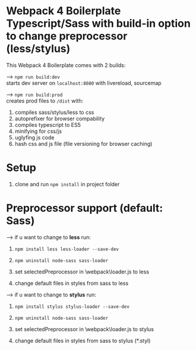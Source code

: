 # Webpack 4 Boilerplate Typescript/Sass with build-in option to change preprocessor (less/stylus)
This Webpack 4 Boilerplate comes with 2 builds:

--> <code>npm run build:dev</code> <br>
  starts dev server on <code>localhost:8080</code> with livereload, sourcemap

--> <code>npm run build:prod</code> <br>
  creates prod files to <code>/dist</code> with:

  1. compiles sass/stylus/less to css <br>
  2. autoprefixer for browser compability <br>
  3. compiles typescript to ES5 <br>
  4. minifying for css/js <br>
  5. uglyfing js code <br>
  6. hash css and js file (file versioning for browser caching) <br>

# Setup
1. clone and run <code>npm install</code> in project folder

# Preprocessor support (default: Sass)

--> if u want to change to <strong>less</strong> run:

  1. <code>npm install less less-loader --save-dev</code>
  2. <code>npm uninstall node-sass sass-loader</code>

  3. set selectedPreprocessor in \webpack\loader.js to less

  4. change default files in styles from sass to less

--> if u want to change to <strong>stylus</strong> run:

  1. <code>npm install stylus stylus-loader --save-dev</code>
  2. <code>npm uninstall node-sass sass-loader</code>

  3. set selectedPreprocessor in \webpack\loader.js to stylus

  4. change default files in styles from sass to stylus (*.styl)
